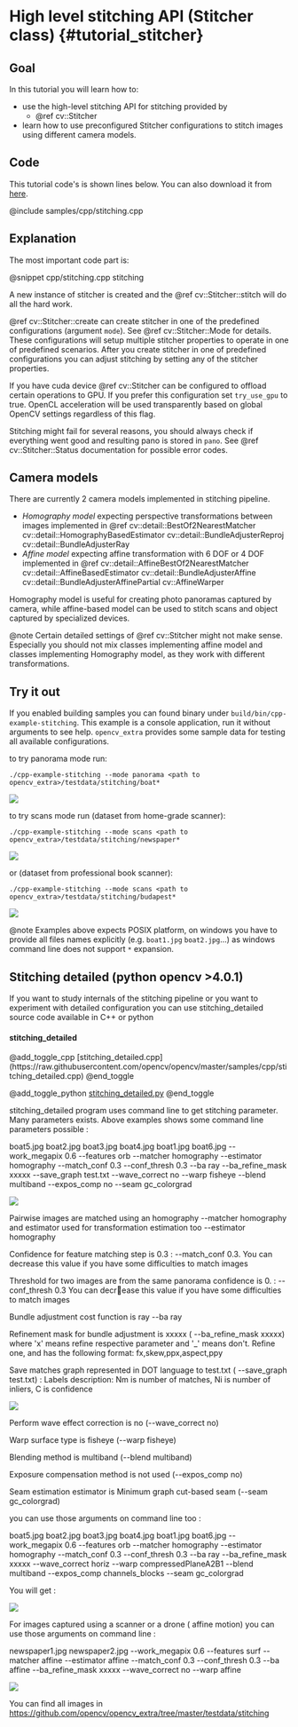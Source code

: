High level stitching API (Stitcher class) {#tutorial_stitcher}
=========================================

Goal
----

In this tutorial you will learn how to:

-   use the high-level stitching API for stitching provided by
    -   @ref cv::Stitcher
-   learn how to use preconfigured Stitcher configurations to stitch images
    using different camera models.

Code
----

This tutorial code's is shown lines below. You can also download it from
[here](https://github.com/opencv/opencv/tree/3.4/samples/cpp/samples/cpp/stitching.cpp).

@include samples/cpp/stitching.cpp

Explanation
-----------

The most important code part is:

@snippet cpp/stitching.cpp stitching

A new instance of stitcher is created and the @ref cv::Stitcher::stitch will
do all the hard work.

@ref cv::Stitcher::create can create stitcher in one of the predefined
configurations (argument `mode`). See @ref cv::Stitcher::Mode for details. These
configurations will setup multiple stitcher properties to operate in one of
predefined scenarios. After you create stitcher in one of predefined
configurations you can adjust stitching by setting any of the stitcher
properties.

If you have cuda device @ref cv::Stitcher can be configured to offload certain
operations to GPU. If you prefer this configuration set `try_use_gpu` to true.
OpenCL acceleration will be used transparently based on global OpenCV settings
regardless of this flag.

Stitching might fail for several reasons, you should always check if
everything went good and resulting pano is stored in `pano`. See
@ref cv::Stitcher::Status documentation for possible error codes.

Camera models
-------------

There are currently 2 camera models implemented in stitching pipeline.

- _Homography model_ expecting perspective transformations between images
  implemented in @ref cv::detail::BestOf2NearestMatcher cv::detail::HomographyBasedEstimator
  cv::detail::BundleAdjusterReproj cv::detail::BundleAdjusterRay
- _Affine model_ expecting affine transformation with 6 DOF or 4 DOF implemented in
  @ref cv::detail::AffineBestOf2NearestMatcher cv::detail::AffineBasedEstimator
  cv::detail::BundleAdjusterAffine cv::detail::BundleAdjusterAffinePartial cv::AffineWarper

Homography model is useful for creating photo panoramas captured by camera,
while affine-based model can be used to stitch scans and object captured by
specialized devices.

@note
Certain detailed settings of @ref cv::Stitcher might not make sense. Especially
you should not mix classes implementing affine model and classes implementing
Homography model, as they work with different transformations.

Try it out
----------

If you enabled building samples you can found binary under
`build/bin/cpp-example-stitching`. This example is a console application, run it without
arguments to see help. `opencv_extra` provides some sample data for testing all available
configurations.

to try panorama mode run:
```
./cpp-example-stitching --mode panorama <path to opencv_extra>/testdata/stitching/boat*
```
![](images/boat.jpg)

to try scans mode run (dataset from home-grade scanner):
```
./cpp-example-stitching --mode scans <path to opencv_extra>/testdata/stitching/newspaper*
```
![](images/newspaper.jpg)

or (dataset from professional book scanner):
```
./cpp-example-stitching --mode scans <path to opencv_extra>/testdata/stitching/budapest*
```
![](images/budapest.jpg)

@note
Examples above expects POSIX platform, on windows you have to provide all files names explicitly
(e.g. `boat1.jpg` `boat2.jpg`...) as windows command line does not support `*` expansion.

Stitching detailed (python opencv >4.0.1)
--------

If you want to study internals of the stitching pipeline or you want to experiment with detailed
configuration you can use stitching_detailed source code available in C++ or python

<H4>stitching_detailed</H4>
@add_toggle_cpp
[stitching_detailed.cpp](https://raw.githubusercontent.com/opencv/opencv/master/samples/cpp/stitching_detailed.cpp)
@end_toggle

@add_toggle_python
[stitching_detailed.py](https://raw.githubusercontent.com/opencv/opencv/master/samples/python/stitching_detailed.py)
@end_toggle

stitching_detailed program uses command line to get stitching parameter. Many parameters exists. Above examples shows some command line parameters possible :

boat5.jpg boat2.jpg boat3.jpg boat4.jpg boat1.jpg boat6.jpg --work_megapix 0.6 --features orb --matcher homography --estimator homography --match_conf 0.3 --conf_thresh 0.3 --ba ray --ba_refine_mask xxxxx --save_graph test.txt --wave_correct no --warp fisheye --blend  multiband --expos_comp no --seam gc_colorgrad

![](images/fisheye.jpg)

Pairwise images are matched using an homography --matcher homography and estimator used for transformation estimation too --estimator homography

Confidence for feature matching step is 0.3 : --match_conf 0.3. You can decrease this value if you have some difficulties to match images

Threshold for two images are from the same panorama confidence is 0. : --conf_thresh 0.3 You can decrease this value if you have some difficulties to match images

Bundle adjustment cost function is ray --ba ray

Refinement mask for bundle adjustment is xxxxx ( --ba_refine_mask xxxxx) where 'x' means refine respective parameter and '_' means don't. Refine one, and has the following format: fx,skew,ppx,aspect,ppy

Save matches graph represented in DOT language to test.txt ( --save_graph test.txt) : Labels description: Nm is number of matches, Ni is number of inliers, C is confidence

![](images/gvedit.jpg)

Perform wave effect correction is no (--wave_correct no)

Warp surface type is fisheye (--warp fisheye)

Blending method is multiband (--blend  multiband)

Exposure compensation method is not used (--expos_comp no)

Seam estimation estimator is  Minimum graph cut-based seam (--seam gc_colorgrad)

you can use those arguments on command line too :

boat5.jpg boat2.jpg boat3.jpg boat4.jpg boat1.jpg boat6.jpg --work_megapix 0.6 --features orb --matcher homography --estimator homography --match_conf 0.3 --conf_thresh 0.3 --ba ray --ba_refine_mask xxxxx --wave_correct horiz --warp compressedPlaneA2B1 --blend multiband --expos_comp channels_blocks --seam gc_colorgrad

You will get :

![](images/compressedPlaneA2B1.jpg)

For images captured using a scanner or a drone ( affine motion) you can use those arguments on command line :

newspaper1.jpg newspaper2.jpg --work_megapix 0.6 --features surf --matcher affine --estimator affine --match_conf 0.3 --conf_thresh 0.3 --ba affine --ba_refine_mask xxxxx --wave_correct no --warp affine

![](images/affinepano.jpg)

You can find  all images in https://github.com/opencv/opencv_extra/tree/master/testdata/stitching
